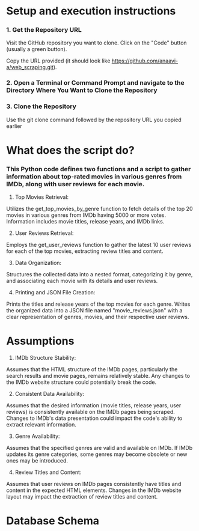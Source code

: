 # Setup and execution instructions
### 1. Get the Repository URL
Visit the GitHub repository you want to clone.
Click on the "Code" button (usually a green button).

Copy the URL provided (it should look like https://github.com/anaavi-a/web_scraping.git).
### 2. Open a Terminal or Command Prompt and navigate to the Directory Where You Want to Clone the Repository
### 3. Clone the Repository
Use the git clone command followed by the repository URL you copied earlier

# What does the script do?
### This Python code defines two functions and a script to gather information about top-rated movies in various genres from IMDb, along with user reviews for each movie. 

1. Top Movies Retrieval:
   
Utilizes the get_top_movies_by_genre function to fetch details of the top 20 movies in various genres from IMDb having 5000 or more votes. Information includes movie titles, release years, and IMDb links.

2. User Reviews Retrieval:
   
Employs the get_user_reviews function to gather the latest 10 user reviews for each of the top movies, extracting review titles and content.

3. Data Organization:
   
Structures the collected data into a nested format, categorizing it by genre, and associating each movie with its details and user reviews.

4. Printing and JSON File Creation:
   
Prints the titles and release years of the top movies for each genre.
Writes the organized data into a JSON file named "movie_reviews.json" with a clear representation of genres, movies, and their respective user reviews.

# Assumptions 
1. IMDb Structure Stability:
   
Assumes that the HTML structure of the IMDb pages, particularly the search results and movie pages, remains relatively stable. Any changes to the IMDb website structure could potentially break the code.

2. Consistent Data Availability:

Assumes that the desired information (movie titles, release years, user reviews) is consistently available on the IMDb pages being scraped. Changes to IMDb's data presentation could impact the code's ability to extract relevant information.

3. Genre Availability:
   
Assumes that the specified genres are valid and available on IMDb. If IMDb updates its genre categories, some genres may become obsolete or new ones may be introduced.

4. Review Titles and Content:

Assumes that user reviews on IMDb pages consistently have titles and content in the expected HTML elements. Changes in the IMDb website layout may impact the extraction of review titles and content.

# Database Schema

